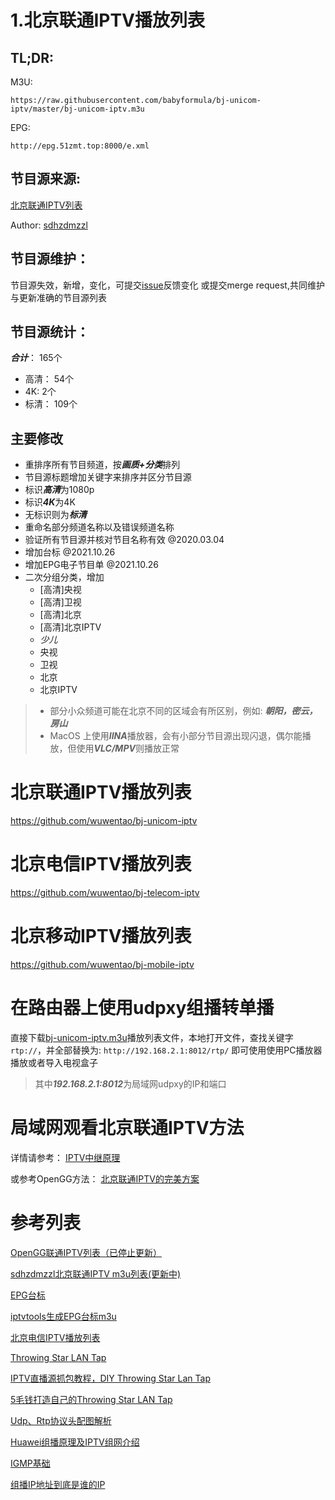 # 1.北京联通IPTV播放列表

## TL;DR:
M3U: 
```
https://raw.githubusercontent.com/babyformula/bj-unicom-iptv/master/bj-unicom-iptv.m3u
```
EPG: 
```
http://epg.51zmt.top:8000/e.xml
```

## 节目源来源:
[北京联通IPTV列表](https://gist.github.com/sdhzdmzzl/93cf74947770066743fff7c7f4fc5820)

Author: [sdhzdmzzl](https://github.com/sdhzdmzzl) 

## 节目源维护：
节目源失效，新增，变化，可提交[issue](https://github.com/wuwentao/bj-unicom-iptv/issues/new)反馈变化
或提交merge request,共同维护与更新准确的节目源列表

## 节目源统计：
***合计***：   165个
- 高清： 54个
- 4K:    2个
- 标清： 109个

## 主要修改
* 重排序所有节目频道，按***画质+分类***排列
* 节目源标题增加关键字来排序并区分节目源
* 标识***高清***为1080p
* 标识***4K***为4K
* 无标识则为***标清***
* 重命名部分频道名称以及错误频道名称
* 验证所有节目源并核对节目名称有效 @2020.03.04
* 增加台标 @2021.10.26
* 增加EPG电子节目单 @2021.10.26
* 二次分组分类，增加
  -  [高清]央视
  -  [高清]卫视
  -  [高清]北京
  -  [高清]北京IPTV
  -  *少儿*
  -  央视
  -  卫视
  -  北京
  -  北京IPTV

> - 部分小众频道可能在北京不同的区域会有所区别，例如:  ***朝阳，密云，房山***
> - MacOS 上使用***IINA***播放器，会有小部分节目源出现闪退，偶尔能播放，但使用***VLC/MPV***则播放正常

# 北京联通IPTV播放列表

https://github.com/wuwentao/bj-unicom-iptv

# 北京电信IPTV播放列表

https://github.com/wuwentao/bj-telecom-iptv

# 北京移动IPTV播放列表

https://github.com/wuwentao/bj-mobile-iptv


# 在路由器上使用udpxy组播转单播
直接下载[bj-unicom-iptv.m3u](bj-unicom-iptv.m3u)播放列表文件，本地打开文件，查找关键字 `rtp://`，并全部替换为: `http://192.168.2.1:8012/rtp/` 即可使用使用PC播放器播放或者导入电视盒子
>其中***192.168.2.1:8012***为局域网udpxy的IP和端口

# 局域网观看北京联通IPTV方法
详情请参考：
[IPTV中继原理](iptv.md)

或参考OpenGG方法：
[北京联通IPTV的完美方案](https://exp.newsmth.net/topic/357dabb5a4dc6d5c4c75f96a30209cd9/1)

# 参考列表

[OpenGG联通IPTV列表（已停止更新）](https://github.com/OpenGG/bj-unicom-iptv)

[sdhzdmzzl北京联通IPTV m3u列表(更新中)](https://gist.github.com/sdhzdmzzl/93cf74947770066743fff7c7f4fc5820)   

[EPG台标](http://epg.51zmt.top:8000/)

[iptvtools生成EPG台标m3u](https://github.com/huxuan/iptvtools)

[北京电信IPTV播放列表](http://m.newsmth.net/article/DigiHome/833031)

[Throwing Star LAN Tap](https://greatscottgadgets.com/throwingstar/)

[IPTV直播源抓包教程，DIY Throwing Star Lan Tap](https://www.znds.com/tv-1137126-1-1.html)

[5毛钱打造自己的Throwing Star LAN Tap](https://www.freebuf.com/articles/89552.html)

[Udp、Rtp协议头配图解析](https://blog.csdn.net/nihenbuhao/article/details/60585079)

[Huawei组播原理及IPTV组网介绍](https://wenku.baidu.com/view/6e40036d011ca300a6c39072.html)

[IGMP基础](https://cshihong.github.io/2018/02/12/IGMP%E5%9F%BA%E7%A1%80/)

[组播IP地址到底是谁的IP](https://www.zhihu.com/question/27233903)

